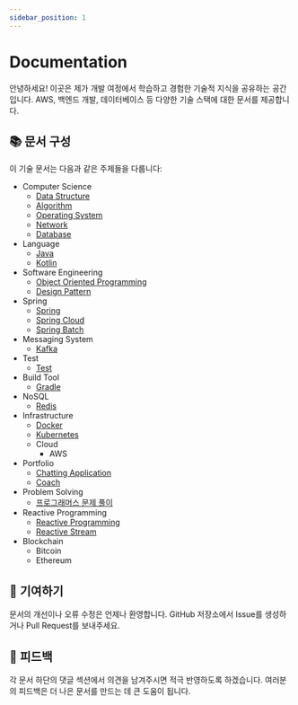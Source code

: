 ```yaml
---
sidebar_position: 1
---
```


# Documentation

안녕하세요! 이곳은 제가 개발 여정에서 학습하고 경험한 기술적 지식을 공유하는 공간입니다. 
AWS, 백엔드 개발, 데이터베이스 등 다양한 기술 스택에 대한 문서를 제공합니다.

## 📚 문서 구성
이 기술 문서는 다음과 같은 주제들을 다룹니다:

- Computer Science
  - [Data Structure](ComputerScience/DataStructure/index.md)
  - [Algorithm](ComputerScience/Algorithm/index.md)
  - [Operating System](ComputerScience/OS/index.md)
  - [Network](Network/index.md)
  - [Database](Database/index.md)
- Language
  - [Java](Language/Java/index.md)
  - [Kotlin](Language/Kotlin/index.md)
- Software Engineering
  - [Object Oriented Programming](OOP/index.md)
  - [Design Pattern](Design-Pattern/index.md)
- Spring
  - [Spring](Spring/index.md)
  - [Spring Cloud](Spring/SpringCloud/index.md)
  - [Spring Batch](Spring/SpringBatch/index.md)
- Messaging System
  - [Kafka](MessageQueue/Kafka/index.md)
- Test
  - [Test](Test/index.md)
- Build Tool
  - [Gradle](Gradle/index.md)
- NoSQL
  - [Redis](Redis/index.md)
- Infrastructure
  - [Docker](Docker/index.md)
  - [Kubernetes](Kubernetes/index.md)
  - Cloud
    - AWS
- Portfolio
  - [Chatting Application](Portfolio/ChattingApplication/index.md)
  - [Coach](Portfolio/Coach/index.md)
- Problem Solving
  - [프로그래머스 문제 풀이](ProblemSolving/Programmers/index.md)
- Reactive Programming
  - [Reactive Programming](Reactive-Programming/index.md)
  - [Reactive Stream](Reactive-Programming/Reactive-Stream/Reactive-Stream.md)
- Blockchain
  - Bitcoin
  - Ethereum

## 🤝 기여하기
문서의 개선이나 오류 수정은 언제나 환영합니다. GitHub 저장소에서 Issue를 생성하거나 Pull Request를 보내주세요.

## 📝 피드백
각 문서 하단의 댓글 섹션에서 의견을 남겨주시면 적극 반영하도록 하겠습니다. 여러분의 피드백은 더 나은 문서를 만드는 데 큰 도움이 됩니다.